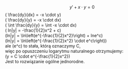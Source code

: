 $$
y' + x \cdot y = 0
$$
\( \frac{dy}{dx} = -x \cdot y\)  
\( \frac{dy}{y} = -x \cdot dx\)  
\( \int \frac{dy}{y} = \int -x \cdot dx\)  
\( ln|y| = -\frac{1}{2}x^2 + c\)  
\(ln|y| = \ln\left(e^{-\frac{1}{2}x^2}\right) + lne^c\)  
\(ln|y| = \ln\left(e^{-\frac{1}{2}x^2} \cdot e^c\right)\)  
ale \(e^c\) to stała, którą oznaczymy C,    
więc po opuszczeniu logarytmu naturalnego otrzymujemy:  
\(y = C \cdot e^{-\frac{1}{2}x^2}\)  
Jest to rozwiązanie ogólne jednorodne.  


